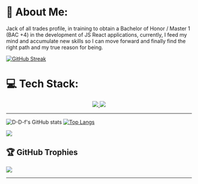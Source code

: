 # 💫 About Me:

Jack of all trades profile, in training to obtain a Bachelor of Honor / Master 1 (BAC +4) in the development of JS React applications, currently, I feed my mind and accumulate new skills so I can move forward and finally find the right path and my true reason for being.

[![GitHub Streak](https://streak-stats.demolab.com?user=D-D-f&theme=tokyonight&date_format=j%20M%5B%20Y%5D)](https://git.io/streak-stats)

# 💻 Tech Stack:

<p align="center">
  <a href="https://skillicons.dev">
    <img src="https://skillicons.dev/icons?i=bootstrap,css,express,git,github,html,js,materialui,mongodb,nextjs,nodejs,postman" />
    <img src="https://skillicons.dev/icons?i=react,sass,redux,styledcomponents,ts,vite,vscode" />
  </a>
</p>

---

![D-D-f's GitHub stats](https://github-readme-stats.vercel.app/api?username=d-d-f&theme=tokyonight&count_private=true)
[![Top Langs](https://github-readme-stats.vercel.app/api/top-langs/?username=D-D-f&theme=tokyonight&layout=compact)](https://github.com/anuraghazra/github-readme-stats)<br/>

![](<[https://github-readme-stats.vercel.app](https://kasa-git-main-d-d-f.vercel.app/)/api/top-langs/?username=d-d-f&theme=tokyonight&hide_border=false&include_all_commits=true&count_private=true&layout=compact>)

## 🏆 GitHub Trophies

![](https://github-profile-trophy.vercel.app/?username=d-d-f&theme=tokyonight&no-frame=true&no-bg=true&margin-w=4)

---

<!--
**d-d-f/d-d-f** is a ✨ _special_ ✨ repository because its `README.md` (this file) appears on your GitHub profile.

Here are some ideas to get you started:

- 🔭 I’m currently working on ...
- 🌱 I’m currently learning ...
- 👯 I’m looking to collaborate on ...
- 🤔 I’m looking for help with ...
- 💬 Ask me about ...
- 📫 How to reach me: ...
- 😄 Pronouns: ...
- ⚡ Fun fact: ...
-->
